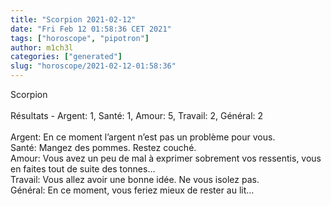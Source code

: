 ```yaml
---
title: "Scorpion 2021-02-12"
date: "Fri Feb 12 01:58:36 CET 2021"
tags: ["horoscope", "pipotron"]
author: m1ch3l
categories: ["generated"]
slug: "horoscope/2021-02-12-01:58:36"
---
```


Scorpion<br>
<br>
Résultats - Argent: 1, Santé: 1, Amour: 5, Travail: 2, Général: 2<br>
<br>
Argent:  En ce moment l’argent n’est pas un problème pour vous. <br>
Santé:   Mangez des pommes. Restez couché.<br>
Amour:   Vous avez un peu de mal à exprimer sobrement vos ressentis, vous en faites tout de suite des tonnes... <br>
Travail: Vous allez avoir une bonne idée. Ne vous isolez pas.<br>
Général: En ce moment, vous feriez mieux de rester au lit...<br>
